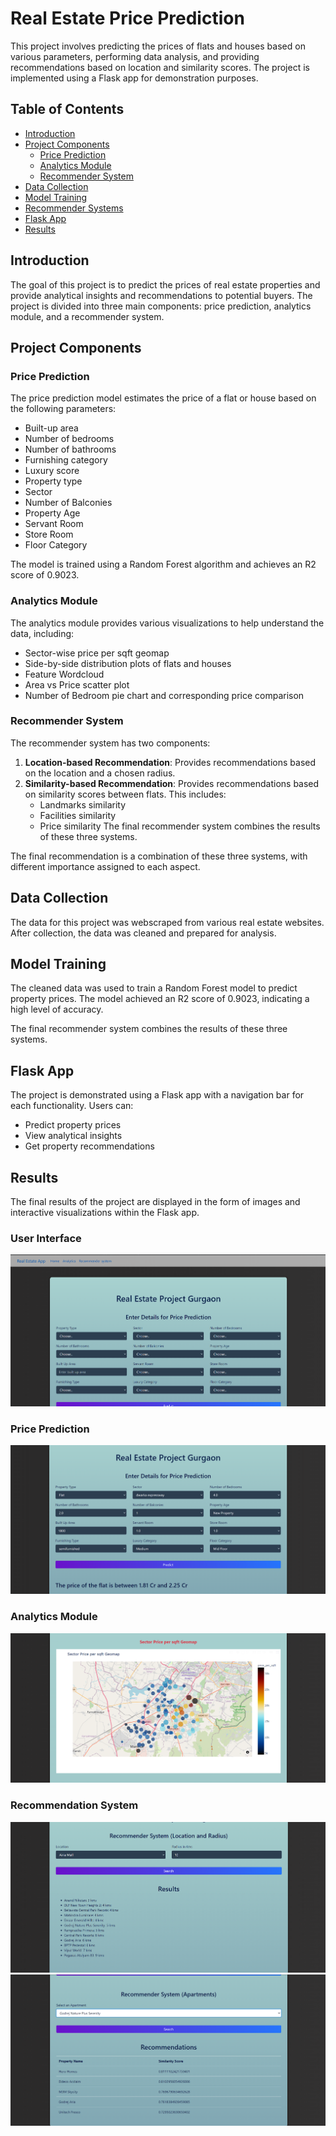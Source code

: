 # Real Estate Price Prediction

This project involves predicting the prices of flats and houses based on various parameters, performing data analysis, and providing recommendations based on location and similarity scores. The project is implemented using a Flask app for demonstration purposes.

## Table of Contents

- [Introduction](#introduction)
- [Project Components](#project-components)
  - [Price Prediction](#price-prediction)
  - [Analytics Module](#analytics-module)
  - [Recommender System](#recommender-system)
- [Data Collection](#data-collection)
- [Model Training](#model-training)
- [Recommender Systems](#recommender-systems)
- [Flask App](#flask-app)
- [Results](#results)

## Introduction

The goal of this project is to predict the prices of real estate properties and provide analytical insights and recommendations to potential buyers. The project is divided into three main components: price prediction, analytics module, and a recommender system.

## Project Components

### Price Prediction

The price prediction model estimates the price of a flat or house based on the following parameters:
- Built-up area
- Number of bedrooms
- Number of bathrooms
- Furnishing category
- Luxury score
- Property type
- Sector
- Number of Balconies
- Property Age
- Servant Room
- Store Room
- Floor Category

The model is trained using a Random Forest algorithm and achieves an R2 score of 0.9023.

### Analytics Module

The analytics module provides various visualizations to help understand the data, including:
- Sector-wise price per sqft geomap
- Side-by-side distribution plots of flats and houses
- Feature Wordcloud
- Area vs Price scatter plot
- Number of Bedroom pie chart and corresponding price comparison

### Recommender System

The recommender system has two components:
1. **Location-based Recommendation**: Provides recommendations based on the location and a chosen radius.
2. **Similarity-based Recommendation**: Provides recommendations based on similarity scores between flats. This includes:
   - Landmarks similarity
   - Facilities similarity
   - Price similarity
     The final recommender system combines the results of these three systems.

The final recommendation is a combination of these three systems, with different importance assigned to each aspect.

## Data Collection

The data for this project was webscraped from various real estate websites. After collection, the data was cleaned and prepared for analysis.

## Model Training

The cleaned data was used to train a Random Forest model to predict property prices. The model achieved an R2 score of 0.9023, indicating a high level of accuracy.

The final recommender system combines the results of these three systems.

## Flask App

The project is demonstrated using a Flask app with a navigation bar for each functionality. Users can:
- Predict property prices
- View analytical insights
- Get property recommendations

## Results

The final results of the project are displayed in the form of images and interactive visualizations within the Flask app.

### User Interface
![User Interface](Interface-navigation-bar.png)

### Price Prediction
![Price Prediction](Price-Predictor.png)

### Analytics Module
![Analytics Module](Analytics-module.png)

### Recommendation System
![Recommendation System - Similarity](Recommend-location-radius.png)
![Recommendation System - Location](Recommend-apartments.png)



